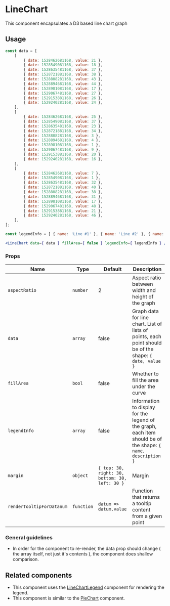 # LineChart

This component encapsulates a D3 based line chart graph

## Usage

```jsx
const data = [
	[
		{ date: 1528462681168, value: 21 },
		{ date: 1528549081168, value: 18 },
		{ date: 1528635481168, value: 37 },
		{ date: 1528721881168, value: 38 },
		{ date: 1528808281168, value: 43 },
		{ date: 1528894681168, value: 44 },
		{ date: 1528981081168, value: 17 },
		{ date: 1529067481168, value: 27 },
		{ date: 1529153881168, value: 26 },
		{ date: 1529240281168, value: 24 },
	],
	[
		{ date: 1528462681168, value: 25 },
		{ date: 1528549081168, value: 37 },
		{ date: 1528635481168, value: 23 },
		{ date: 1528721881168, value: 34 },
		{ date: 1528808281168, value: 3 },
		{ date: 1528894681168, value: 4 },
		{ date: 1528981081168, value: 1 },
		{ date: 1529067481168, value: 9 },
		{ date: 1529153881168, value: 20 },
		{ date: 1529240281168, value: 16 },
	],
	[
		{ date: 1528462681168, value: 7 },
		{ date: 1528549081168, value: 1 },
		{ date: 1528635481168, value: 32 },
		{ date: 1528721881168, value: 40 },
		{ date: 1528808281168, value: 38 },
		{ date: 1528894681168, value: 31 },
		{ date: 1528981081168, value: 17 },
		{ date: 1529067481168, value: 48 },
		{ date: 1529153881168, value: 21 },
		{ date: 1529240281168, value: 46 },
	],
];

const legendInfo = [ { name: 'Line #1' }, { name: 'Line #2' }, { name: 'Line #3' } ];

<LineChart data={ data } fillArea={ false } legendInfo={ legendInfo } />;
```

### Props

| Name                      | Type       | Default                                        | Description                                                                                                   |
| ------------------------- | ---------- | ---------------------------------------------- | ------------------------------------------------------------------------------------------------------------- |
| `aspectRatio`             | `number`   | 2                                              | Aspect ratio between width and height of the graph                                                            |
| `data`                    | `array`    | false                                          | Graph data for line chart. List of lists of points, each point should be of the shape: `{ date, value }`      |
| `fillArea`                | `bool`     | false                                          | Whether to fill the area under the curve                                                                      |
| `legendInfo`              | `array`    | false                                          | Information to display for the legend of the graph, each item should be of the shape: `{ name, description }` |
| `margin`                  | `object`   | `{ top: 30, right: 30, bottom: 30, left: 30 }` | Margin                                                                                                        |
| `renderTooltipForDatanum` | `function` | `datum => datum.value`                         | Function that returns a tooltip content from a given point                                                    |

### General guidelines

- In order for the component to re-render, the data prop should change ( the array itself, not just it's contents ), the component does shallow comparison.

## Related components

- This component uses the [LineChartLegend](./legend) component for rendering the legend.
- This component is similar to the [PieChart](./pie-chart) component.

